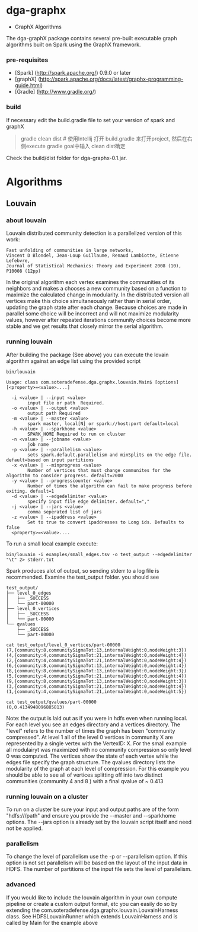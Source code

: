 # dga-graphx 

- GraphX Algorithms

The dga-graphX package contains several pre-built executable graph algorithms built on Spark using the GraphX framework.  

### pre-requisites

 * [Spark]  (http://spark.apache.org/)   0.9.0 or later
 * [graphX]  (http://spark.apache.org/docs/latest/graphx-programming-guide.html)   
 * [Gradle] (http://www.gradle.org/) 

### build

If necessary edit the build.gradle file to set your version of spark and graphX

> gradle clean dist # 使用Intellij 打开 build.gradle 来打开project, 然后在右侧execute gradle goal中输入 clean dist确定

Check the build/dist folder for dga-graphx-0.1.jar.   


# Algorithms 

## Louvain

### about louvain

Louvain distributed community detection is a parallelized version of this work:
```
Fast unfolding of communities in large networks, 
Vincent D Blondel, Jean-Loup Guillaume, Renaud Lambiotte, Etienne Lefebvre, 
Journal of Statistical Mechanics: Theory and Experiment 2008 (10), P10008 (12pp)
```
In the original algorithm each vertex examines the communities of its neighbors and makes a chooses a new community based on a function to maximize the calculated change in modularity.  In the distributed version all vertices make this choice simultaneously rather than in serial order, updating the graph state after each change.  Because choices are made in parallel some choice will be incorrect and will not maximize modularity values, however after repeated iterations community choices become more stable and we get results that closely mirror the serial algorithm.

### running louvain

After building the package (See above) you can execute the lovain algorithm against an edge list using the provided script

```
bin/louvain

Usage: class com.soteradefense.dga.graphx.louvain.Main$ [options] [<property>=<value>....]

  -i <value> | --input <value>
        input file or path  Required.
  -o <value> | --output <value>
        output path Required
  -m <value> | --master <value>
        spark master, local[N] or spark://host:port default=local
  -h <value> | --sparkhome <value>
        SPARK_HOME Required to run on cluster
  -n <value> | --jobname <value>
        job name
  -p <value> | --parallelism <value>
        sets spark.default.parallelism and minSplits on the edge file. default=based on input partitions
  -x <value> | --minprogress <value>
        Number of vertices that must change communites for the algorithm to consider progress. default=2000
  -y <value> | --progresscounter <value>
        Number of times the algorithm can fail to make progress before exiting. default=1
  -d <value> | --edgedelimiter <value>
        specify input file edge delimiter. default=","
  -j <value> | --jars <value>
        comma seperated list of jars
  -z <value> | --ipaddress <value>
        Set to true to convert ipaddresses to Long ids. Defaults to false
  <property>=<value>....
```

To run a small local example execute:
```
bin/louvain -i examples/small_edges.tsv -o test_output --edgedelimiter "\t" 2> stderr.txt
```

Spark produces alot of output, so sending stderr to a log file is recommended.  Examine the test_output folder. you should see

```
test_output/
├── level_0_edges
│   ├── _SUCCESS
│   └── part-00000
├── level_0_vertices
│   ├── _SUCCESS
│   └── part-00000
└── qvalues
    ├── _SUCCESS
    └── part-00000
```

```
cat test_output/level_0_vertices/part-00000 
(7,{community:8,communitySigmaTot:13,internalWeight:0,nodeWeight:3})
(4,{community:4,communitySigmaTot:21,internalWeight:0,nodeWeight:4})
(2,{community:4,communitySigmaTot:21,internalWeight:0,nodeWeight:4})
(6,{community:8,communitySigmaTot:13,internalWeight:0,nodeWeight:4})
(8,{community:8,communitySigmaTot:13,internalWeight:0,nodeWeight:3})
(5,{community:4,communitySigmaTot:21,internalWeight:0,nodeWeight:4})
(9,{community:8,communitySigmaTot:13,internalWeight:0,nodeWeight:3})
(3,{community:4,communitySigmaTot:21,internalWeight:0,nodeWeight:4})
(1,{community:4,communitySigmaTot:21,internalWeight:0,nodeWeight:5})

cat test_output/qvalues/part-00000 
(0,0.4134948096885813)
```

Note: the output is laid out as if you were in hdfs even when running local.  For each level you see an edges directory and a vertices directory.   The "level" refers to the number of times the graph has been "community compressed".  At level 1 all of the level 0 vertices in community X are represented by a single vertex with the VertexID: X.  For the small example all modulairyt was maximized with no community compression so only level 0 was computed.  The vertices show the state of each vertex while the edges file specify the graph structure.   The qvalues directory lists the modularity of the graph at each level of compression.  For this example you should be able to see all of vertices splitting off into two distinct communities (community 4 and 8 ) with a final qvalue of ~ 0.413


### running louvain on a cluster

To run on a cluster be sure your input and output paths are of the form "hdfs://<namenode>/path" and ensure you provide the --master and --sparkhome options.  The --jars option is already set by the louvain script itself and need not be applied.

### parallelism

To change the level of parallelism use the -p or --parallelism option.  If this option is not set parallelism will be based on the layout of the input data in HDFS.  The number of partitions of the input file sets the level of parallelism.   

### advanced

If you would like to include the louvain algorithm in your own compute pipeline or create a custom output format, etc you can easily do so by extending the com.soteradefense.dga.graphx.louvain.LouvainHarness class.  See HDFSLouvainRunner which extends LouvainHarness and is called by Main for the example above

